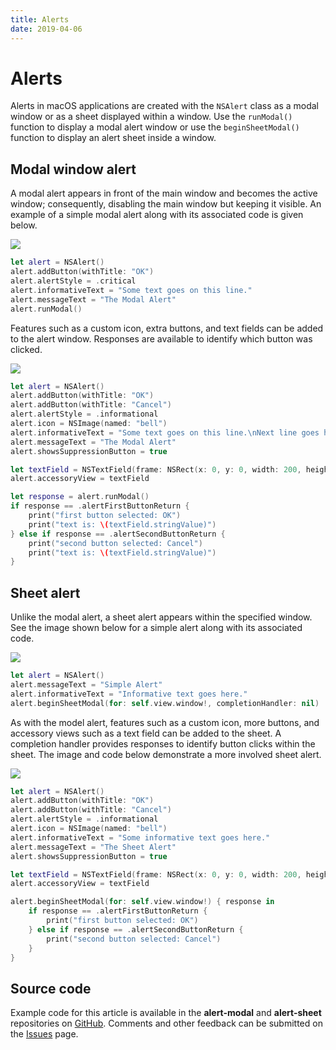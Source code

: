 ```yaml
---
title: Alerts
date: 2019-04-06
---
```


# Alerts

Alerts in macOS applications are created with the `NSAlert` class as a modal window or as a sheet displayed within a window. Use the `runModal()` function to display a modal alert window or use the `beginSheetModal()` function to display an alert sheet inside a window.

## Modal window alert

A modal alert appears in front of the main window and becomes the active window; consequently, disabling the main window but keeping it visible. An example of a simple modal alert along with its associated code is given below.

<img src="assets/alert-modal-1.png" class="img-fluid" style="max-width: 400px">

```swift
let alert = NSAlert()
alert.addButton(withTitle: "OK")
alert.alertStyle = .critical
alert.informativeText = "Some text goes on this line."
alert.messageText = "The Modal Alert"
alert.runModal()
```

Features such as a custom icon, extra buttons, and text fields can be added to the alert window. Responses are available to identify which button was clicked.

<img src="assets/alert-modal-2.png" class="img-fluid" style="max-width: 400px">

```swift
let alert = NSAlert()
alert.addButton(withTitle: "OK")
alert.addButton(withTitle: "Cancel")
alert.alertStyle = .informational
alert.icon = NSImage(named: "bell")
alert.informativeText = "Some text goes on this line.\nNext line goes here."
alert.messageText = "The Modal Alert"
alert.showsSuppressionButton = true

let textField = NSTextField(frame: NSRect(x: 0, y: 0, width: 200, height: 25))
alert.accessoryView = textField

let response = alert.runModal()
if response == .alertFirstButtonReturn {
    print("first button selected: OK")
    print("text is: \(textField.stringValue)")
} else if response == .alertSecondButtonReturn {
    print("second button selected: Cancel")
    print("text is: \(textField.stringValue)")
}
```

## Sheet alert

Unlike the modal alert, a sheet alert appears within the specified window. See the image shown below for a simple alert along with its associated code.

<img src="assets/alert-sheet-1.png" class="img-fluid" style="max-width: 400px">

```swift
let alert = NSAlert()
alert.messageText = "Simple Alert"
alert.informativeText = "Informative text goes here."
alert.beginSheetModal(for: self.view.window!, completionHandler: nil)
```

As with the model alert, features such as a custom icon, more buttons, and accessory views such as a text field can be added to the sheet. A completion handler provides responses to identify button clicks within the sheet. The image and code below demonstrate a more involved sheet alert.

<img src="assets/alert-sheet-2.png" class="img-fluid" style="max-width: 400px">

```swift
let alert = NSAlert()
alert.addButton(withTitle: "OK")
alert.addButton(withTitle: "Cancel")
alert.alertStyle = .informational
alert.icon = NSImage(named: "bell")
alert.informativeText = "Some informative text goes here."
alert.messageText = "The Sheet Alert"
alert.showsSuppressionButton = true

let textField = NSTextField(frame: NSRect(x: 0, y: 0, width: 200, height: 25))
alert.accessoryView = textField

alert.beginSheetModal(for: self.view.window!) { response in
    if response == .alertFirstButtonReturn {
        print("first button selected: OK")
    } else if response == .alertSecondButtonReturn {
        print("second button selected: Cancel")
    }
}
```

## Source code

Example code for this article is available in the **alert-modal** and **alert-sheet** repositories on [GitHub][]. Comments and other feedback can be submitted on the [Issues][] page.

[GitHub]: https://github.com/wigging/swift-macos
[Issues]: https://github.com/wigging/swift-macos/issues
